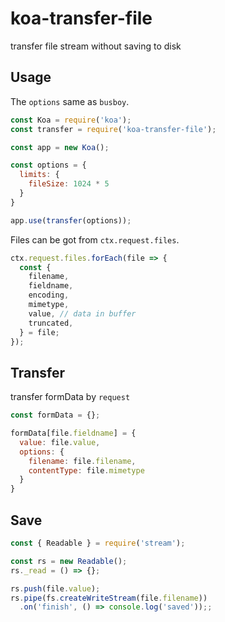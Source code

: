 # koa-transfer-file
transfer file stream without saving to disk

## Usage
The `options` same as `busboy`.
```js
const Koa = require('koa');
const transfer = require('koa-transfer-file');

const app = new Koa();

const options = {
  limits: {
    fileSize: 1024 * 5
  }
}

app.use(transfer(options));
```

Files can be got from `ctx.request.files`.
```js
ctx.request.files.forEach(file => {
  const {
    filename,
    fieldname,
    encoding,
    mimetype,
    value, // data in buffer
    truncated,
  } = file;
});
```

## Transfer
transfer formData by `request`
```js
const formData = {};

formData[file.fieldname] = {
  value: file.value,
  options: {
    filename: file.filename,
    contentType: file.mimetype
  }
}
```

## Save

```js
const { Readable } = require('stream');

const rs = new Readable();
rs._read = () => {};

rs.push(file.value);
rs.pipe(fs.createWriteStream(file.filename))
  .on('finish', () => console.log('saved'));;
```
